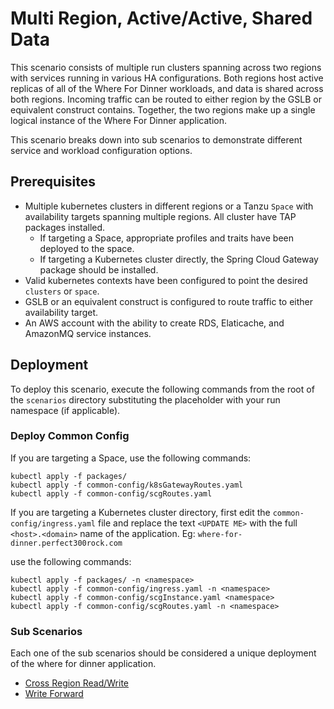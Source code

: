 # Multi Region, Active/Active, Shared Data


This scenario consists of multiple run clusters spanning across two regions with services running in various HA configurations.  Both regions host
active replicas of all of the Where For Dinner workloads, and data is shared across both regions.  Incoming traffic can be routed to either region
by the GSLB or equivalent construct contains.  Together, the two regions make up a single logical instance of the Where For Dinner application. 

This scenario breaks down into sub scenarios to demonstrate different service and workload configuration options.

## Prerequisites

- Multiple kubernetes clusters in different regions or a Tanzu `Space` with availability targets spanning multiple regions.  All cluster have TAP packages installed.
  - If targeting a Space, appropriate profiles and traits have been deployed to the space.
  - If targeting a Kubernetes cluster directly, the Spring Cloud Gateway package should be installed.
- Valid kubernetes contexts have been configured to point the desired `clusters` or `space`. 
- GSLB or an equivalent construct is configured to route traffic to either availability target. 
- An AWS account with the ability to create RDS, Elaticache, and AmazonMQ service instances.

## Deployment

To deploy this scenario, execute the following commands from the root of the `scenarios` directory substituting the <namepspace> placeholder with your 
run namespace (if applicable).


### Deploy Common Config

If you are targeting a Space, use the following commands:

```
kubectl apply -f packages/
kubectl apply -f common-config/k8sGatewayRoutes.yaml
kubectl apply -f common-config/scgRoutes.yaml
```

If you are targeting a Kubernetes cluster directory, first edit the `common-config/ingress.yaml` file and replace the text `<UPDATE ME>` with the full `<host>.<domain>` 
name of the application.  Eg: `where-for-dinner.perfect300rock.com`

use the following commands:

```
kubectl apply -f packages/ -n <namespace>
kubectl apply -f common-config/ingress.yaml -n <namespace>
kubectl apply -f common-config/scgInstance.yaml <namespace>
kubectl apply -f common-config/scgRoutes.yaml -n <namespace>
```

### Sub Scenarios

Each one of the sub scenarios should be considered a unique deployment of the where for dinner application.


- [Cross Region Read/Write](cross-region-read-write.md)
- [Write Forward](write-forward.md)
